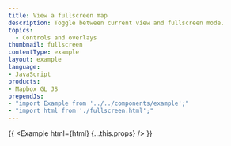 ```yaml
---
title: View a fullscreen map
description: Toggle between current view and fullscreen mode.
topics:
  - Controls and overlays
thumbnail: fullscreen
contentType: example
layout: example
language:
- JavaScript
products:
- Mapbox GL JS
prependJs:
- "import Example from '../../components/example';"
- "import html from './fullscreen.html';"
---
```


{{ <Example html={html} {...this.props} /> }}
